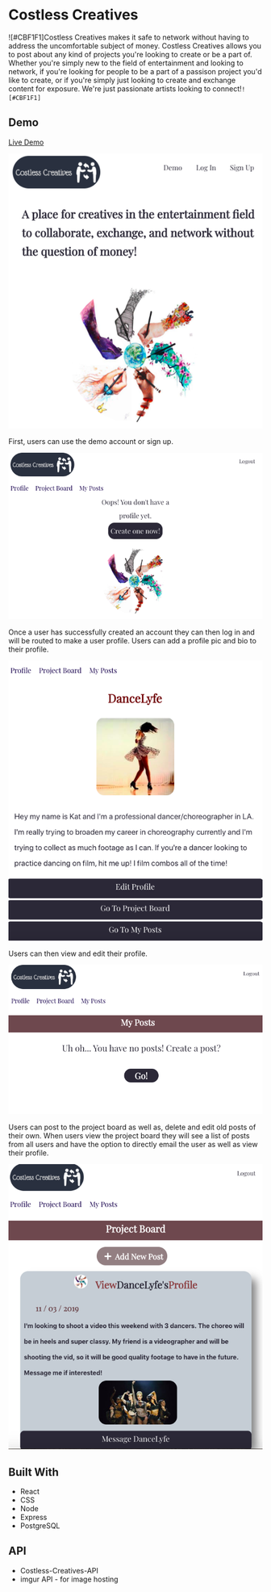 # **Costless Creatives**

![#CBF1F1]Costless Creatives makes it safe to network without having to address the uncomfortable subject of money. Costless Creatives allows you to post about any kind of projects you're looking to create or be a part of. Whether you're simply new to the field of entertainment and looking to network, if you're looking for people to be a part of a passison project you'd like to create, or if you're simply just looking to create and exchange content for exposure. We're just passionate artists looking to connect!`![#CBF1F1]`

## **Demo**

[Live Demo](https://costless-creatives.pratttarin.now.sh/)

![Costless Creatives screenshot](/src/images/landing.png)

First, users can use the demo account or sign up. 

![Costless Creatives screenshot](/src/images/newprofile.png)

Once a user has successfully created an account they can then log in and will be routed to make a user profile. Users can add a profile pic and bio to their profile.

![Costless Creatives screenshot](/src/images/myprofile.png)

Users can then view and edit their profile.

![Costless Creatives screenshot](/src/images/newpost.png)

Users can post to the project board as well as, delete and edit old posts of their own. When users view the project board they will see a list of posts from all users and have the option to directly email the user as well as view their profile. 

![Costless Creatives screenshot](/src/images/projectboard.png)

## **Built With**
* React
* CSS
* Node
* Express
* PostgreSQL

## **API**
* Costless-Creatives-API
* imgur API - for image hosting
